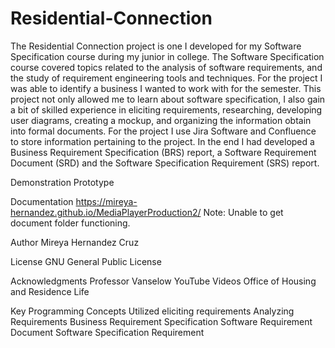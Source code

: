 # Residential-Connection
The Residential Connection project is one I developed for my Software Specification course during my junior in college. The Software Specification course covered topics related to the analysis of software requirements, and the study of requirement engineering tools and techniques. For the project I was able to identify a business I wanted to work with for the semester. This project not only allowed me to learn about software specification, I also gain a bit of skilled experience in eliciting requirements, researching, developing user diagrams, creating a mockup, and organizing the information obtain into formal documents. For the project I use Jira Software and Confluence to store information pertaining to the project. In the end I had developed a Business Requirement Specification (BRS) report, a Software Requirement Document (SRD) and the Software Specification Requirement (SRS) report.


Demonstration
Prototype 

Documentation
https://mireya-hernandez.github.io/MediaPlayerProduction2/ Note: Unable to get document folder functioning.

Author
Mireya Hernandez Cruz

License
GNU General Public License

Acknowledgments
Professor Vanselow 
YouTube Videos
Office of Housing and Residence Life

Key Programming Concepts Utilized
eliciting requirements
Analyzing Requirements
Business Requirement Specification
Software Requirement Document
Software Specification Requirement
